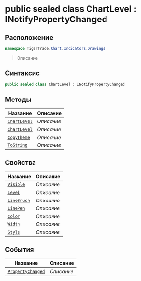 
# public sealed class ChartLevel : INotifyPropertyChanged
## Расположение
```csharp
namespace TigerTrade.Chart.Indicators.Drawings
```



> Описание

## Синтаксис
```csharp
public sealed class ChartLevel : INotifyPropertyChanged
```


## Методы
| Название | Описание |
| --- | --- |
| [`ChartLevel`](./ChartLevel.cs/Методы/ChartLevel.md) | *Описание* |
| [`ChartLevel`](./ChartLevel.cs/Методы/ChartLevel.md) | *Описание* |
| [`CopyTheme`](./ChartLevel.cs/Методы/CopyTheme.md) | *Описание* |
| [`ToString`](./ChartLevel.cs/Методы/ToString.md) | *Описание* |

## Свойства
| Название | Описание |
| --- | --- |
| [`Visible`](./ChartLevel.cs/Свойства/Visible.md) | *Описание* |
| [`Level`](./ChartLevel.cs/Свойства/Level.md) | *Описание* |
| [`LineBrush`](./ChartLevel.cs/Свойства/LineBrush.md) | *Описание* |
| [`LinePen`](./ChartLevel.cs/Свойства/LinePen.md) | *Описание* |
| [`Color`](./ChartLevel.cs/Свойства/Color.md) | *Описание* |
| [`Width`](./ChartLevel.cs/Свойства/Width.md) | *Описание* |
| [`Style`](./ChartLevel.cs/Свойства/Style.md) | *Описание* |

## События
| Название | Описание |
| --- | --- |
| [`PropertyChanged`](./ChartLevel.cs/События/PropertyChanged.md) | *Описание* |



